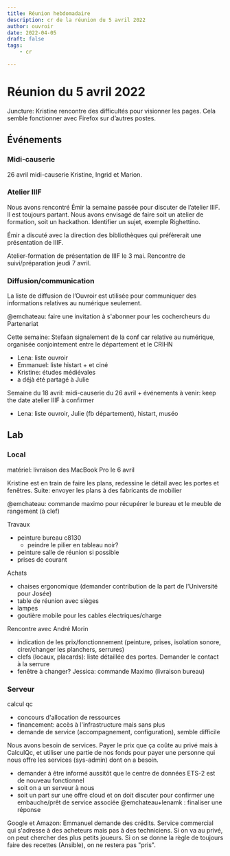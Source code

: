 ```yaml
---
title: Réunion hebdomadaire
description: cr de la réunion du 5 avril 2022
author: ouvroir
date: 2022-04-05
draft: false
tags:
    - cr

---
```

# Réunion du 5 avril 2022

Juncture: Kristine rencontre des difficultés pour visionner les pages. Cela semble fonctionner avec Firefox sur d’autres postes.

## Événements
### Midi-causerie
26 avril midi-causerie Kristine, Ingrid et Marion.

### Atelier IIIF

Nous avons rencontré Émir la semaine passée pour discuter de l’atelier IIIF. Il est toujours partant. Nous avons envisagé de faire soit un atelier de formation, soit un hackathon. Identifier un sujet, exemple Righettino. 

Émir a discuté avec la direction des bibliothèques qui préfèrerait une présentation de IIIF.

Atelier-formation de présentation de IIIF le 3 mai.
Rencontre de suivi/préparation jeudi 7 avril.

### Diffusion/communication

La liste de diffusion de l’Ouvroir est utilisée pour communiquer des informations relatives au numérique seulement. 

@emchateau: faire une invitation à s'abonner pour les cochercheurs du Partenariat

Cette semaine: Stefaan 
signalement de la conf car relative au numérique, organisée conjointement entre le département et le CRIHN 
- Lena: liste ouvroir
- Emmanuel: liste histart + et ciné
- Kristine: études médiévales
- a déjà été partagé à Julie 

Semaine du 18 avril: midi-causerie du 26 avril + événements à venir: keep the date atelier IIIF à confirmer
- Lena: liste ouvroir, Julie (fb département), histart, muséo

## Lab

### Local

matériel: livraison des MacBook Pro le 6 avril

Kristine est en train de faire les plans, redessine le détail avec les portes et fenêtres. 
Suite: envoyer les plans à des fabricants de mobilier 

@emchateau: commande maximo pour récupérer le bureau et le meuble de rangement (à clef)

Travaux
- peinture bureau c8130 
    - peindre le pilier en tableau noir? 
- peinture salle de réunion si possible
- prises de courant

Achats
- chaises ergonomique (demander contribution de la part de l'Université pour Josée)
- table de réunion avec sièges
- lampes
- goutière mobile pour les cables électriques/charge

Rencontre avec André Morin
- indication de les prix/fonctionnement (peinture, prises, isolation sonore, cirer/changer les planchers, serrures)
- clefs (locaux, placards): liste détaillée des portes. Demander le contact à la serrure
- fenêtre à changer? 
Jessica: commande Maximo (livraison bureau)

### Serveur
calcul qc
- concours d'allocation de ressources
- financement: accès à l'infrastructure mais sans plus
- demande de service (accompagnement, configuration), semble difficile

Nous avons besoin de services. Payer le prix que ça coûte au privé mais à CalculQc, et utiliser une partie de nos fonds pour payer une personne qui nous offre les services (sys-admin) dont on a besoin.
- demander à être informé aussitôt que le centre de données ETS-2 est de nouveau fonctionnel
- soit on a un serveur à nous
- soit un part sur une offre cloud et on doit discuter pour confirmer une embauche/prêt de service associée
@emchateau+lenamk : finaliser une réponse


Google et Amazon: Emmanuel demande des crédits. Service commercial qui s'adresse à des acheteurs mais pas à des techniciens. Si on va au privé, on peut chercher des plus petits joueurs. Si on se donne la règle de toujours faire des recettes (Ansible), on ne restera pas "pris".